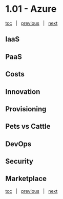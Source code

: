 # 1.01 - Azure

[toc](June_2021.md) &nbsp; |  &nbsp; [previous](June_2021.md) &nbsp; | &nbsp; [next](1_02_nosql.md) &nbsp;


## IaaS




## PaaS




## Costs




## Innovation




## Provisioning




## Pets vs Cattle




## DevOps




## Security




## Marketplace





[toc](June_2021.md) &nbsp; |  &nbsp; [previous](June_2021.md) &nbsp; | &nbsp; [next](1_02_nosql.md) &nbsp;
